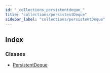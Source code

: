 ```yaml
---
id: "_collections_persistentdeque_"
title: "collections/persistentDeque"
sidebar_label: "collections/persistentDeque"
---
```


## Index

### Classes

* [PersistentDeque](../classes/_collections_persistentdeque_.persistentdeque.md)
